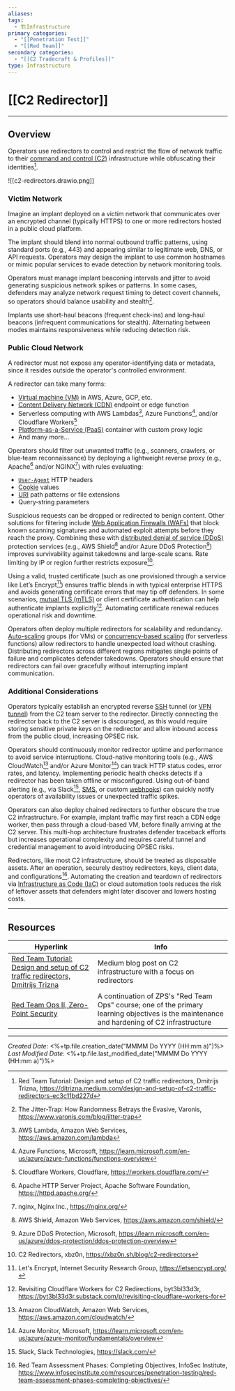```yaml
---
aliases:
tags:
  - 🏗️Infrastructure
primary categories:
  - "[[Penetration Test]]"
  - "[[Red Team]]"
secondary categories:
  - "[[C2 Tradecraft & Profiles]]"
type: Infrastructure
---
```

# [[C2 Redirector]]

***

## Overview

Operators use redirectors to control and restrict the flow of network traffic to their [command and control (C2)](https://csrc.nist.gov/glossary/term/command_and_control) infrastructure while obfuscating their identities[^1].

![[c2-redirectors.drawio.png]]

### Victim Network

Imagine an implant deployed on a victim network that communicates over an encrypted channel (typically HTTPS) to one or more redirectors hosted in a public cloud platform.

The implant should blend into normal outbound traffic patterns, using standard ports (e.g., 443) and appearing similar to legitimate web, DNS, or API requests. Operators may design the implant to use common hostnames or mimic popular services to evade detection by network monitoring tools.

Operators must manage implant beaconing intervals and jitter to avoid generating suspicious network spikes or patterns. In some cases, defenders may analyze network request timing to detect covert channels, so operators should balance usability and stealth[^2].

Implants use short-haul beacons (frequent check-ins) and long-haul beacons (infrequent communications for stealth). Alternating between modes maintains responsiveness while reducing detection risk.
### Public Cloud Network

A redirector must not expose any operator-identifying data or metadata, since it resides outside the operator's controlled environment.

A redirector can take many forms:

* [Virtual machine (VM)](https://csrc.nist.gov/glossary/term/virtual_machine) in AWS, Azure, GCP, etc.
* [Content Delivery Network (CDN)](https://csrc.nist.gov/glossary/term/content_delivery_networks) endpoint or edge function
* Serverless computing with AWS Lambdas[^3], Azure Functions[^4], and/or Cloudflare Workers[^5]
* [Platform-as-a-Service (PaaS)](https://csrc.nist.gov/glossary/term/platform_as_a_service) container with custom proxy logic
* And many more...

Operators should filter out unwanted traffic (e.g., scanners, crawlers, or blue‑team reconnaissance) by deploying a lightweight reverse proxy (e.g., Apache[^6] and/or NGINX[^7]) with rules evaluating:

* [`User-Agent`](https://developer.mozilla.org/en-US/docs/Web/HTTP/Reference/Headers/User-Agent) HTTP headers
* [Cookie](https://csrc.nist.gov/glossary/term/cookie) values
* [URI](https://csrc.nist.gov/glossary/term/uniform_resource_identifier) path patterns or file extensions
* Query‑string parameters

Suspicious requests can be dropped or redirected to benign content. Other solutions for filtering include [Web Application Firewalls (WAFs)](https://csrc.nist.gov/glossary/term/web_application_firewall) that block known scanning signatures and automated exploit attempts before they reach the proxy. Combining these with [distributed denial of service (DDoS)](https://csrc.nist.gov/glossary/term/web_application_firewall) protection services (e.g., AWS Shield[^8] and/or Azure DDoS Protection[^9]) improves survivability against takedowns and large-scale scans. Rate limiting by IP or region further restricts exposure[^10].

Using a valid, trusted certificate (such as one provisioned through a service like Let’s Encrypt[^11]) ensures traffic blends in with typical enterprise HTTPS and avoids generating certificate errors that may tip off defenders. In some scenarios, [mutual TLS (mTLS)](https://csrc.nist.gov/glossary/term/mutual_tls) or client certificate authentication can help authenticate implants explicitly[^12]. Automating certificate renewal reduces operational risk and downtime.

Operators often deploy multiple redirectors for scalability and redundancy. [Auto-scaling](https://www.ibm.com/think/topics/autoscaling) groups (for VMs) or [concurrency-based scaling](https://www.toucantoco.com/en/glossary/automatic-concurrency-scaling.html) (for serverless functions) allow redirectors to handle unexpected load without crashing. Distributing redirectors across different regions mitigates single points of failure and complicates defender takedowns. Operators should ensure that redirectors can fail over gracefully without interrupting implant communication.

### Additional Considerations

Operators typically establish an encrypted reverse [SSH](https://csrc.nist.gov/glossary/term/secure_shell_network_protocol) tunnel (or [VPN tunnel](https://csrc.nist.gov/glossary/term/tunnel_vpn)) from the C2 team server to the redirector. Directly connecting the redirector back to the C2 server is discouraged, as this would require storing sensitive private keys on the redirector and allow inbound access from the public cloud, increasing OPSEC risk.

Operators should continuously monitor redirector uptime and performance to avoid service interruptions. Cloud-native monitoring tools (e.g., AWS CloudWatch[^13] and/or Azure Monitor[^14]) can track HTTP status codes, error rates, and latency. Implementing periodic health checks detects if a redirector has been taken offline or misconfigured. Using out-of-band alerting (e.g., via Slack[^15], [SMS](https://csrc.nist.gov/glossary/term/short_message_service), or custom [webhooks](https://help.make.com/webhooks)) can quickly notify operators of availability issues or unexpected traffic spikes.

Operators can also deploy chained redirectors to further obscure the true C2 infrastructure. For example, implant traffic may first reach a CDN edge worker, then pass through a cloud-based VM, before finally arriving at the C2 server. This multi-hop architecture frustrates defender traceback efforts but increases operational complexity and requires careful tunnel and credential management to avoid introducing OPSEC risks.

Redirectors, like most C2 infrastructure, should be treated as disposable assets. After an operation, securely destroy redirectors, keys, client data, and configurations[^16]. Automating the creation and teardown of redirectors via [Infrastructure as Code (IaC)](https://csrc.nist.gov/glossary/term/infrastructure_as_code) or cloud automation tools reduces the risk of leftover assets that defenders might later discover and lowers hosting costs.

***

## Resources

| Hyperlink                                                                                                                                                             | Info                                                                                                                                        |
| --------------------------------------------------------------------------------------------------------------------------------------------------------------------- | ------------------------------------------------------------------------------------------------------------------------------------------- |
| [Red Team Tutorial: Design and setup of C2 traffic redirectors, Dmitrijs Trizna](https://ditrizna.medium.com/design-and-setup-of-c2-traffic-redirectors-ec3c11bd227d) | Medium blog post on C2 infrastructure with a focus on redirectors                                                                           |
| [Red Team Ops II, Zero-Point Security](https://training.zeropointsecurity.co.uk/courses/red-team-ops-ii)                                                              | A continuation of ZPS's "Red Team Ops" course; one of the primary learning objectives is the maintenance and hardening of C2 infrastructure |

[^1]: Red Team Tutorial: Design and setup of C2 traffic redirectors, Dmitrijs Trizna, https://ditrizna.medium.com/design-and-setup-of-c2-traffic-redirectors-ec3c11bd227d
[^2]: The Jitter-Trap: How Randomness Betrays the Evasive, Varonis, https://www.varonis.com/blog/jitter-trap
[^3]: AWS Lambda, Amazon Web Services, https://aws.amazon.com/lambda
[^4]: Azure Functions, Microsoft, https://learn.microsoft.com/en-us/azure/azure-functions/functions-overview
[^5]: Cloudflare Workers, Cloudflare, https://workers.cloudflare.com/
[^6]: Apache HTTP Server Project, Apache Software Foundation, https://httpd.apache.org/
[^7]: nginx, Nginx Inc., https://nginx.org/
[^8]: AWS Shield, Amazon Web Services, https://aws.amazon.com/shield/
[^9]: Azure DDoS Protection, Microsoft, https://learn.microsoft.com/en-us/azure/ddos-protection/ddos-protection-overview
[^10]: C2 Redirectors, xbz0n, https://xbz0n.sh/blog/c2-redirectors
[^11]: Let's Encrypt, Internet Security Research Group, https://letsencrypt.org/
[^12]: Revisiting Cloudflare Workers for C2 Redirections, byt3bl33d3r, https://byt3bl33d3r.substack.com/p/revisiting-cloudflare-workers-for
[^13]: Amazon CloudWatch, Amazon Web Services, https://aws.amazon.com/cloudwatch/
[^14]: Azure Monitor, Microsoft, https://learn.microsoft.com/en-us/azure/azure-monitor/fundamentals/overview
[^15]: Slack, Slack Technologies, https://slack.com/
[^16]: Red Team Assessment Phases: Completing Objectives, InfoSec Institute, https://www.infosecinstitute.com/resources/penetration-testing/red-team-assessment-phases-completing-objectives/

***

*Created Date*: <%+tp.file.creation_date("MMMM Do YYYY (HH:mm a)")%>  
*Last Modified Date*: <%+tp.file.last_modified_date("MMMM Do YYYY (HH:mm a)")%>
